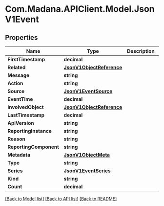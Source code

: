 
# Com.Madana.APIClient.Model.JsonV1Event

## Properties

Name | Type | Description | Notes
------------ | ------------- | ------------- | -------------
**FirstTimestamp** | **decimal** |  | [optional] 
**Related** | [**JsonV1ObjectReference**](JsonV1ObjectReference.md) |  | [optional] 
**Message** | **string** |  | [optional] 
**Action** | **string** |  | [optional] 
**Source** | [**JsonV1EventSource**](JsonV1EventSource.md) |  | [optional] 
**EventTime** | **decimal** |  | [optional] 
**InvolvedObject** | [**JsonV1ObjectReference**](JsonV1ObjectReference.md) |  | [optional] 
**LastTimestamp** | **decimal** |  | [optional] 
**ApiVersion** | **string** |  | [optional] 
**ReportingInstance** | **string** |  | [optional] 
**Reason** | **string** |  | [optional] 
**ReportingComponent** | **string** |  | [optional] 
**Metadata** | [**JsonV1ObjectMeta**](JsonV1ObjectMeta.md) |  | [optional] 
**Type** | **string** |  | [optional] 
**Series** | [**JsonV1EventSeries**](JsonV1EventSeries.md) |  | [optional] 
**Kind** | **string** |  | [optional] 
**Count** | **decimal** |  | [optional] 

[[Back to Model list]](../README.md#documentation-for-models)
[[Back to API list]](../README.md#documentation-for-api-endpoints)
[[Back to README]](../README.md)

